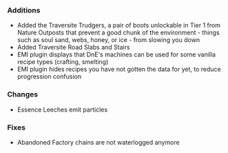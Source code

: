 ### Additions
- Added the Traversite Trudgers, a pair of boots unlockable in Tier 1 from Nature Outposts that prevent a good chunk of the environment - things such as soul sand, webs, honey, or ice - from slowing you down
- Added Traversite Road Slabs and Stairs
- EMI plugin displays that DnE's machines can be used for some vanilla recipe types (crafting, smelting)
- EMI plugin hides recipes you have not gotten the data for yet, to reduce progression confusion

### Changes
- Essence Leeches emit particles

### Fixes
- Abandoned Factory chains are not waterlogged anymore